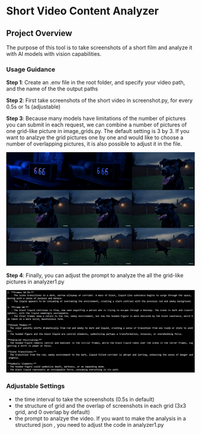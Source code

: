 # Short Video Content Analyzer

## Project Overview
The purpose of this tool is to take screenshots of a short film and analyze it with AI models with vision capabilities.


### Usage Guidance ###

**Step 1**: Create an .env file in the root folder, and specify your video path, and the name of the the output paths

**Step 2**: First take screenshots of the short video in screenshot.py, for every 0.5s or 1s (adjustable)

**Step 3**: Because many models have limitations of the number of pictures you can submit in each request, we can combine a number of pictures of one grid-like picture in image_grids.py. The default setting is 3 by 3. If you want to analzye the grid pictures one by one and would like to choose a number of overlapping pictures, it is also possible to adjust it in the file.

<div align="center">
<img src="Assets/grid_009_018.png" width="600">
</div>

**Step 4**: Finally, you can adjust the prompt to analyze the all the grid-like pictures in analyzer1.py

<div align="center">
<img src="Assets/analysis_sample.png" width="600">
</div>

### Adjustable Settings ###
- the time interval to take the screenshots (0.5s in default)
- the structure of grid and the overlap of screenshots in each grid (3x3 grid, and 0 overlap by default)
- the prompt to analzye the video. If you want to make the analysis in a structured json , you need to adjust the code in analyzer1.py